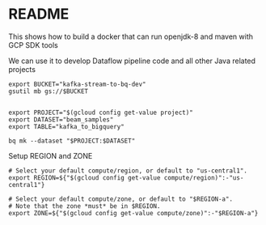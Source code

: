 # README

This shows how to build a docker that can run openjdk-8 and maven with GCP SDK tools

We can use it to develop Dataflow pipeline code and all other Java related projects

```
export BUCKET="kafka-stream-to-bq-dev"
gsutil mb gs://$BUCKET


export PROJECT="$(gcloud config get-value project)"
export DATASET="beam_samples"
export TABLE="kafka_to_bigquery"

bq mk --dataset "$PROJECT:$DATASET"
```

Setup REGION and ZONE

```
# Select your default compute/region, or default to "us-central1".
export REGION=${"$(gcloud config get-value compute/region)":-"us-central1"}

# Select your default compute/zone, or default to "$REGION-a".
# Note that the zone *must* be in $REGION.
export ZONE=${"$(gcloud config get-value compute/zone)":-"$REGION-a"}
```

